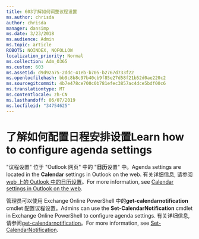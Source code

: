 ```yaml
---
title: 603了解如何调整议程设置
ms.author: chrisda
author: chrisda
manager: dansimp
ms.date: 3/23/2018
ms.audience: Admin
ms.topic: article
ROBOTS: NOINDEX, NOFOLLOW
localization_priority: Normal
ms.collection: Adm_O365
ms.custom: 603
ms.assetid: d9d92a75-2ddc-41eb-b705-b2767d733f22
ms.openlocfilehash: bb9c8b8c97b40cb9f85e27d58f21b52d0ae220c2
ms.sourcegitcommit: 4b7e478ce700c0b781efec3857ac4dce5bdf00c6
ms.translationtype: MT
ms.contentlocale: zh-CN
ms.lasthandoff: 06/07/2019
ms.locfileid: "34754625"
---
```

# <a name="learn-how-to-configure-agenda-settings"></a><span data-ttu-id="1c399-102">了解如何配置日程安排设置</span><span class="sxs-lookup"><span data-stu-id="1c399-102">Learn how to configure agenda settings</span></span>

<span data-ttu-id="1c399-103">"议程设置" 位于 "Outlook 网页" 中的 "**日历**设置" 中。</span><span class="sxs-lookup"><span data-stu-id="1c399-103">Agenda settings are located in the **Calendar** settings in Outlook on the web.</span></span> <span data-ttu-id="1c399-104">有关详细信息, 请参阅[web 上的 Outlook 中的日历设置](https://support.office.com/article/12cba5a4-4f95-4d00-bfc3-b694aa67ac8f)。</span><span class="sxs-lookup"><span data-stu-id="1c399-104">For more information, see [Calendar settings in Outlook on the web](https://support.office.com/article/12cba5a4-4f95-4d00-bfc3-b694aa67ac8f).</span></span>

<span data-ttu-id="1c399-105">管理员可以使用 Exchange Online PowerShell 中的**get-calendarnotification** cmdlet 配置议程设置。</span><span class="sxs-lookup"><span data-stu-id="1c399-105">Admins can use the **Set-CalendarNotification** cmdlet in Exchange Online PowerShell to configure agenda settings.</span></span> <span data-ttu-id="1c399-106">有关详细信息, 请参阅[get-calendarnotification](https://technet.microsoft.com/library/dd351284)。</span><span class="sxs-lookup"><span data-stu-id="1c399-106">For more information, see [Set-CalendarNotification](https://technet.microsoft.com/library/dd351284).</span></span>
